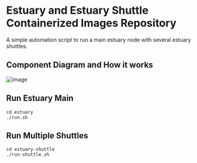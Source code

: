 # Estuary and Estuary Shuttle Containerized Images Repository

A simple automation script to run a main estuary node with several estuary shuttles.

## Component Diagram and How it works

![image](https://user-images.githubusercontent.com/4479171/157354827-9dd254d3-8553-4cc7-9bfe-4dc6b6c1484f.png)

## Run Estuary Main
```
cd estuary
./run.sh 
```
## Run Multiple Shuttles

```
cd estuary-shuttle
./run-shuttle.sh 
```
